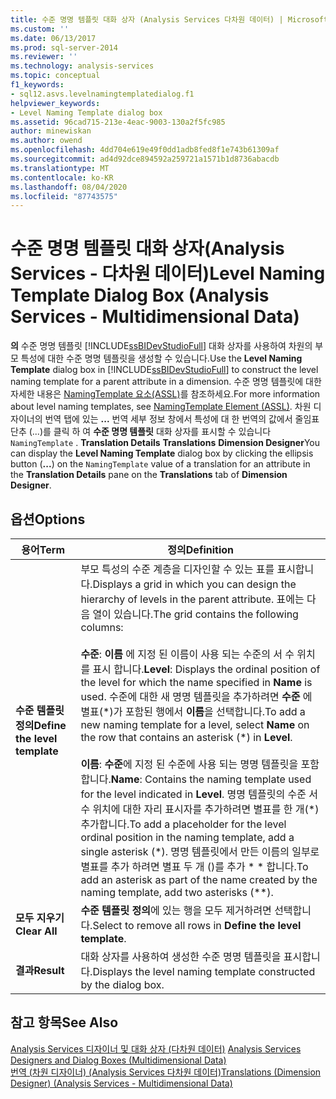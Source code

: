 ```yaml
---
title: 수준 명명 템플릿 대화 상자 (Analysis Services 다차원 데이터) | Microsoft Docs
ms.custom: ''
ms.date: 06/13/2017
ms.prod: sql-server-2014
ms.reviewer: ''
ms.technology: analysis-services
ms.topic: conceptual
f1_keywords:
- sql12.asvs.levelnamingtemplatedialog.f1
helpviewer_keywords:
- Level Naming Template dialog box
ms.assetid: 96cad715-213e-4eac-9003-130a2f5fc985
author: minewiskan
ms.author: owend
ms.openlocfilehash: 4dd704e619e49f0dd1adb8fed8f1e743b61309af
ms.sourcegitcommit: ad4d92dce894592a259721a1571b1d8736abacdb
ms.translationtype: MT
ms.contentlocale: ko-KR
ms.lasthandoff: 08/04/2020
ms.locfileid: "87743575"
---
```

# <a name="level-naming-template-dialog-box-analysis-services---multidimensional-data"></a><span data-ttu-id="d4fb0-102">수준 명명 템플릿 대화 상자(Analysis Services - 다차원 데이터)</span><span class="sxs-lookup"><span data-stu-id="d4fb0-102">Level Naming Template Dialog Box (Analysis Services - Multidimensional Data)</span></span>
  <span data-ttu-id="d4fb0-103">**의** 수준 명명 템플릿 [!INCLUDE[ssBIDevStudioFull](../includes/ssbidevstudiofull-md.md)] 대화 상자를 사용하여 차원의 부모 특성에 대한 수준 명명 템플릿을 생성할 수 있습니다.</span><span class="sxs-lookup"><span data-stu-id="d4fb0-103">Use the **Level Naming Template** dialog box in [!INCLUDE[ssBIDevStudioFull](../includes/ssbidevstudiofull-md.md)] to construct the level naming template for a parent attribute in a dimension.</span></span> <span data-ttu-id="d4fb0-104">수준 명명 템플릿에 대한 자세한 내용은 [NamingTemplate 요소&#40;ASSL&#41;](https://docs.microsoft.com/bi-reference/assl/properties/namingtemplate-element-assl)를 참조하세요.</span><span class="sxs-lookup"><span data-stu-id="d4fb0-104">For more information about level naming templates, see [NamingTemplate Element &#40;ASSL&#41;](https://docs.microsoft.com/bi-reference/assl/properties/namingtemplate-element-assl).</span></span> <span data-ttu-id="d4fb0-105">차원 디자이너의 번역 탭에 있는 **...** 번역 세부 정보 창에서 특성에 대 한 번역의 값에서 줄임표 단추 (...)를 클릭 하 여 **수준 명명 템플릿** 대화 상자를 표시할 수 있습니다 `NamingTemplate` . **Translation Details** **Translations** **Dimension Designer**</span><span class="sxs-lookup"><span data-stu-id="d4fb0-105">You can display the **Level Naming Template** dialog box by clicking the ellipsis button (**...**) on the `NamingTemplate` value of a translation for an attribute in the **Translation Details** pane on the **Translations** tab of **Dimension Designer**.</span></span>  
  
## <a name="options"></a><span data-ttu-id="d4fb0-106">옵션</span><span class="sxs-lookup"><span data-stu-id="d4fb0-106">Options</span></span>  
  
|<span data-ttu-id="d4fb0-107">용어</span><span class="sxs-lookup"><span data-stu-id="d4fb0-107">Term</span></span>|<span data-ttu-id="d4fb0-108">정의</span><span class="sxs-lookup"><span data-stu-id="d4fb0-108">Definition</span></span>|  
|----------|----------------|  
|<span data-ttu-id="d4fb0-109">**수준 템플릿 정의**</span><span class="sxs-lookup"><span data-stu-id="d4fb0-109">**Define the level template**</span></span>|<span data-ttu-id="d4fb0-110">부모 특성의 수준 계층을 디자인할 수 있는 표를 표시합니다.</span><span class="sxs-lookup"><span data-stu-id="d4fb0-110">Displays a grid in which you can design the hierarchy of levels in the parent attribute.</span></span> <span data-ttu-id="d4fb0-111">표에는 다음 열이 있습니다.</span><span class="sxs-lookup"><span data-stu-id="d4fb0-111">The grid contains the following columns:</span></span><br /><br /> <span data-ttu-id="d4fb0-112">**수준**: **이름** 에 지정 된 이름이 사용 되는 수준의 서 수 위치를 표시 합니다.</span><span class="sxs-lookup"><span data-stu-id="d4fb0-112">**Level**: Displays the ordinal position of the level for which the name specified in **Name** is used.</span></span> <span data-ttu-id="d4fb0-113">수준에 대한 새 명명 템플릿을 추가하려면 **수준** 에 별표(\*)가 포함된 행에서 **이름**을 선택합니다.</span><span class="sxs-lookup"><span data-stu-id="d4fb0-113">To add a new naming template for a level, select **Name** on the row that contains an asterisk (\*) in **Level**.</span></span><br /><br /> <span data-ttu-id="d4fb0-114">**이름**: **수준**에 지정 된 수준에 사용 되는 명명 템플릿을 포함 합니다.</span><span class="sxs-lookup"><span data-stu-id="d4fb0-114">**Name**: Contains the naming template used for the level indicated in **Level**.</span></span> <span data-ttu-id="d4fb0-115">명명 템플릿의 수준 서수 위치에 대한 자리 표시자를 추가하려면 별표를 한 개(\*) 추가합니다.</span><span class="sxs-lookup"><span data-stu-id="d4fb0-115">To add a placeholder for the level ordinal position in the naming template, add a single asterisk (\*).</span></span> <span data-ttu-id="d4fb0-116">명명 템플릿에서 만든 이름의 일부로 별표를 추가 하려면 별표 두 개 ()를 추가 \* \* 합니다.</span><span class="sxs-lookup"><span data-stu-id="d4fb0-116">To add an asterisk as part of the name created by the naming template, add two asterisks (\*\*).</span></span>|  
|<span data-ttu-id="d4fb0-117">**모두 지우기**</span><span class="sxs-lookup"><span data-stu-id="d4fb0-117">**Clear All**</span></span>|<span data-ttu-id="d4fb0-118">**수준 템플릿 정의**에 있는 행을 모두 제거하려면 선택합니다.</span><span class="sxs-lookup"><span data-stu-id="d4fb0-118">Select to remove all rows in **Define the level template**.</span></span>|  
|<span data-ttu-id="d4fb0-119">**결과**</span><span class="sxs-lookup"><span data-stu-id="d4fb0-119">**Result**</span></span>|<span data-ttu-id="d4fb0-120">대화 상자를 사용하여 생성한 수준 명명 템플릿을 표시합니다.</span><span class="sxs-lookup"><span data-stu-id="d4fb0-120">Displays the level naming template constructed by the dialog box.</span></span>|  
  
## <a name="see-also"></a><span data-ttu-id="d4fb0-121">참고 항목</span><span class="sxs-lookup"><span data-stu-id="d4fb0-121">See Also</span></span>  
 <span data-ttu-id="d4fb0-122">[Analysis Services 디자이너 및 대화 상자 &#40;다차원 데이터&#41;](analysis-services-designers-and-dialog-boxes-multidimensional-data.md) </span><span class="sxs-lookup"><span data-stu-id="d4fb0-122">[Analysis Services Designers and Dialog Boxes &#40;Multidimensional Data&#41;](analysis-services-designers-and-dialog-boxes-multidimensional-data.md) </span></span>  
 [<span data-ttu-id="d4fb0-123">번역 &#40;차원 디자이너&#41; &#40;Analysis Services 다차원 데이터&#41;</span><span class="sxs-lookup"><span data-stu-id="d4fb0-123">Translations &#40;Dimension Designer&#41; &#40;Analysis Services - Multidimensional Data&#41;</span></span>](translations-dimension-designer-analysis-services-multidimensional-data.md)  
  
  
